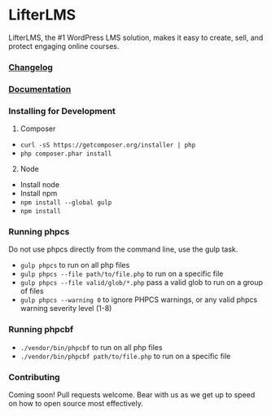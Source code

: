 LifterLMS
==========

LifterLMS, the #1 WordPress LMS solution, makes it easy to create, sell, and protect engaging online courses.

### [Changelog](./CHANGELOG.md)

### [Documentation](https://lifterlms.readme.io)

### Installing for Development

1. Composer
  + `curl -sS https://getcomposer.org/installer | php`
  + `php composer.phar install`

2. Node
  + Install node
  + Install npm
  + `npm install --global gulp`
  + `npm install`

### Running phpcs

Do not use phpcs directly from the command line, use the gulp task.

+ `gulp phpcs` to run on all php files
+ `gulp phpcs --file path/to/file.php` to run on a specific file
+ `gulp phpcs --file valid/glob/*.php` pass a valid glob to run on a group of files
+ `gulp phpcs --warning 0` to ignore PHPCS warnings, or any valid phpcs warning severity level (1-8)

### Running phpcbf

+ `./vendor/bin/phpcbf` to run on all php files
+ `./vendor/bin/phpcbf path/to/file.php` to run on a specific file

### Contributing

Coming soon! Pull requests welcome. Bear with us as we get up to speed on how to open source most effectively.
